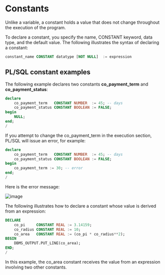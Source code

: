 
# Constants

Unlike a variable, a constant holds a value that does not change throughout the execution of the program.

To declare a constant, you specify the name, CONSTANT keyword, data type, and the default value. The following illustrates the syntax of declaring a constant:
```sql
constant_name CONSTANT datatype [NOT NULL]  := expression
```

## PL/SQL constant examples
The following example declares two constants __co_payment_term__ and __co_payment_status__:
```sql
declare
    co_payment_term   CONSTANT NUMBER  := 45; -- days
	co_payment_status CONSTANT BOOLEAN := FALSE;
begin
    NULL;
end;
/
```

If you attempt to change the co_payment_term in the execution section, PL/SQL will issue an error, for example:
```sql
declare
    co_payment_term   CONSTANT NUMBER  := 45; -- days
	co_payment_status CONSTANT BOOLEAN := FALSE;
begin
    co_payment_term := 30; -- error
end;
/
```
Here is the error message:

![image](https://github.com/user-attachments/assets/f055ccc2-3ad6-43b8-ab07-adb59313c833)

The following illustrates how to declare a constant whose value is derived from an expression:
```sql
DECLARE
    co_pi     CONSTANT REAL := 3.14159;
	co_radius CONSTANT REAL := 10;
	co_area   CONSTANT REAL := (co_pi * co_radius**2);
BEGIN
    DBMS_OUTPUT.PUT_LINE(co_area);
END;
/
```

In this example, the co_area constant receives the value from an expression involving two other constants.
